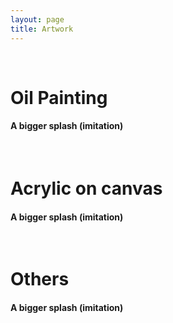 ```yaml
---
layout: page
title: Artwork
---
```


<br/>

# Oil Painting


#### A bigger splash (imitation) 

<br/>

# Acrylic on canvas 

#### A bigger splash (imitation) 

<br/>

# Others

#### A bigger splash (imitation) 
